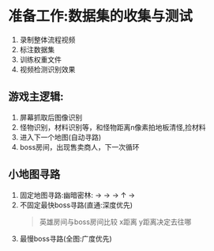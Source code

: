 # 准备工作:数据集的收集与测试

1. 录制整体流程视频
1. 标注数据集
1. 训练权重文件
1. 视频检测识别效果

## 游戏主逻辑:

1. 屏幕抓取后图像识别
2. 怪物识别，材料识别等，和怪物距离n像素拍地板清怪,捡材料
3. 进入下一个地图(自动寻路)
4. boss房间，出现售卖商人，下一次循环

## 小地图寻路

1. 固定地图寻路:幽暗密林:  → → → ↑ →
2. 不固定最快boss寻路(直通:深度优先)
   > 英雄房间与boss房间比较 x距离 y距离决定去往哪
3. 最慢boss寻路(全图:广度优先)